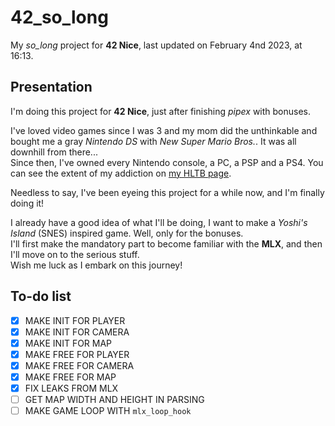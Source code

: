 # 42_so_long

My *so_long* project for **42 Nice**, last updated on February 4nd 2023, at 16:13.

## Presentation

I'm doing this project for **42 Nice**, just after finishing *pipex* with bonuses.

I've loved video games since I was 3 and my mom did the unthinkable and bought me a gray *Nintendo DS* with *New Super Mario Bros.*. It was all downhill from there...  
Since then, I've owned every Nintendo console, a PC, a PSP and a PS4. You can see the extent of my addiction on [my HLTB page].

[my HLTB page]: https://howlongtobeat.com/user/SCOUNDREL

Needless to say, I've been eyeing this project for a while now, and I'm finally doing it!

I already have a good idea of what I'll be doing, I want to make a *Yoshi's Island* (SNES) inspired game. Well, only for the bonuses.  
I'll first make the mandatory part to become familiar with the **MLX**, and then I'll move on to the serious stuff.  
Wish me luck as I embark on this journey!

## To-do list

- [x] MAKE INIT FOR PLAYER
- [x] MAKE INIT FOR CAMERA
- [x] MAKE INIT FOR MAP
- [x] MAKE FREE FOR PLAYER
- [x] MAKE FREE FOR CAMERA
- [x] MAKE FREE FOR MAP
- [x] FIX LEAKS FROM MLX
- [ ] GET MAP WIDTH AND HEIGHT IN PARSING
- [ ] MAKE GAME LOOP WITH `mlx_loop_hook`

